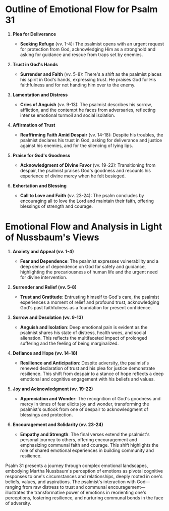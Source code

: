 # Outline of Emotional Flow for Psalm 31

1. **Plea for Deliverance**
    - **Seeking Refuge** (vv. 1-4): The psalmist opens with an urgent request for protection from God, acknowledging Him as a stronghold and asking for guidance and rescue from traps set by enemies.

2. **Trust in God's Hands**
    - **Surrender and Faith** (vv. 5-8): There's a shift as the psalmist places his spirit in God's hands, expressing trust. He praises God for His faithfulness and for not handing him over to the enemy.

3. **Lamentation and Distress**
    - **Cries of Anguish** (vv. 9-13): The psalmist describes his sorrow, affliction, and the contempt he faces from adversaries, reflecting intense emotional turmoil and social isolation.

4. **Affirmation of Trust**
    - **Reaffirming Faith Amid Despair** (vv. 14-18): Despite his troubles, the psalmist declares his trust in God, asking for deliverance and justice against his enemies, and for the silencing of lying lips.

5. **Praise for God's Goodness**
    - **Acknowledgment of Divine Favor** (vv. 19-22): Transitioning from despair, the psalmist praises God's goodness and recounts his experience of divine mercy when he felt besieged.

6. **Exhortation and Blessing**
    - **Call to Love and Faith** (vv. 23-24): The psalm concludes by encouraging all to love the Lord and maintain their faith, offering blessings of strength and courage.

# Emotional Flow and Analysis in Light of Nussbaum's Views

1. **Anxiety and Appeal (vv. 1-4)**
    - **Fear and Dependence**: The psalmist expresses vulnerability and a deep sense of dependence on God for safety and guidance, highlighting the precariousness of human life and the urgent need for divine intervention.

2. **Surrender and Relief (vv. 5-8)**
    - **Trust and Gratitude**: Entrusting himself to God's care, the psalmist experiences a moment of relief and profound trust, acknowledging God's past faithfulness as a foundation for present confidence.

3. **Sorrow and Desolation (vv. 9-13)**
    - **Anguish and Isolation**: Deep emotional pain is evident as the psalmist shares his state of distress, health woes, and social alienation. This reflects the multifaceted impact of prolonged suffering and the feeling of being marginalized.

4. **Defiance and Hope (vv. 14-18)**
    - **Resilience and Anticipation**: Despite adversity, the psalmist's renewed declaration of trust and his plea for justice demonstrate resilience. This shift from despair to a stance of hope reflects a deep emotional and cognitive engagement with his beliefs and values.

5. **Joy and Acknowledgment (vv. 19-22)**
    - **Appreciation and Wonder**: The recognition of God's goodness and mercy in times of fear elicits joy and wonder, transforming the psalmist's outlook from one of despair to acknowledgment of blessings and protection.

6. **Encouragement and Solidarity (vv. 23-24)**
    - **Empathy and Strength**: The final verses extend the psalmist's personal journey to others, offering encouragement and emphasizing communal faith and courage. This shift highlights the role of shared emotional experiences in building community and resilience.

Psalm 31 presents a journey through complex emotional landscapes, embodying Martha Nussbaum's perception of emotions as pivotal cognitive responses to one's circumstances and relationships, deeply rooted in one's beliefs, values, and aspirations. The psalmist's interaction with God—ranging from raw distress to trust and communal encouragement—illustrates the transformative power of emotions in reorienting one's perceptions, fostering resilience, and nurturing communal bonds in the face of adversity.
